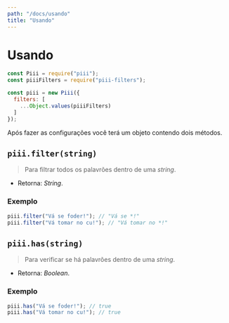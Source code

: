 ```yaml
---
path: "/docs/usando"
title: "Usando"
---
```


# Usando

```js
const Piii = require("piii");
const piiiFilters = require("piii-filters");

const piii = new Piii({
  filters: [
    ...Object.values(piiiFilters)
  ]
});
```

Após fazer as configurações você terá um objeto contendo dois métodos.

## `piii.filter(string)`

> Para filtrar todos os palavrões dentro de uma *string*.

* Retorna: *String*.

### Exemplo

```js
piii.filter("Vá se foder!"); // "Vá se *!"
piii.filter("Vá tomar no cu!"); // "Vá tomar no *!"
```

## `piii.has(string)`

> Para verificar se há palavrões dentro de uma *string*.

* Retorna: *Boolean*.

### Exemplo

```js
piii.has("Vá se foder!"); // true
piii.has("Vá tomar no cu!"); // true
```
